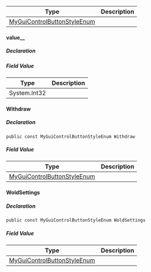 | Type | Description |
| --- | --- |
| [MyGuiControlButtonStyleEnum](https://keensoftwarehouse.github.io/SpaceEngineersModAPI/api/VRage.Game.MyGuiControlButtonStyleEnum.html) |     |

#### value\_\_

##### Declaration

##### Field Value

| Type | Description |
| --- | --- |
| System.Int32 |     |

#### Withdraw

##### Declaration

```
public const MyGuiControlButtonStyleEnum Withdraw
```

##### Field Value

| Type | Description |
| --- | --- |
| [MyGuiControlButtonStyleEnum](https://keensoftwarehouse.github.io/SpaceEngineersModAPI/api/VRage.Game.MyGuiControlButtonStyleEnum.html) |     |

#### WoldSettings

##### Declaration

```
public const MyGuiControlButtonStyleEnum WoldSettings
```

##### Field Value

| Type | Description |
| --- | --- |
| [MyGuiControlButtonStyleEnum](https://keensoftwarehouse.github.io/SpaceEngineersModAPI/api/VRage.Game.MyGuiControlButtonStyleEnum.html) |     |